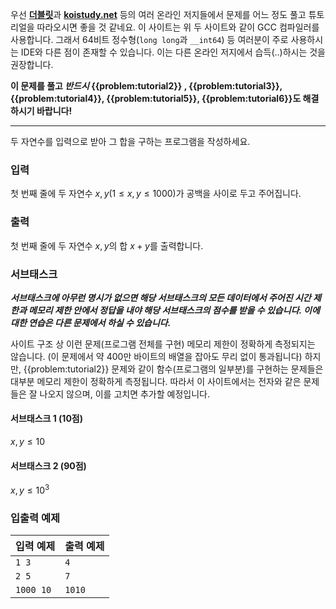우선 [**더블릿**](http://211.228.163.31/30stair/area/area.php?pname=area)과 [**koistudy.net**](http://koistudy.net/?mid=prob_page&NO=100) 등의 여러 온라인 저지들에서 문제를 어느 정도 풀고 튜토리얼을 따라오시면 좋을 것 같네요. 이 사이트는 위 두 사이트와 같이 GCC 컴파일러를 사용합니다. 그래서 64비트 정수형(`long long`과 `__int64`) 등 여러분이 주로 사용하시는 IDE와 다른 점이 존재할 수 있습니다. 이는 다른 온라인 저지에서 습득(..)하시는 것을 권장합니다.

**이 문제를 풀고 *반드시* {{problem:tutorial2}} , {{problem:tutorial3}}, {{problem:tutorial4}}, {{problem:tutorial5}}, {{problem:tutorial6}}도 해결하시기 바랍니다!**

---

두 자연수를 입력으로 받아 그 합을 구하는 프로그램을 작성하세요.

### 입력

첫 번째 줄에 두 자연수 $x, y (1 \le x, y \le 1000)$가 공백을 사이로 두고 주어집니다.

### 출력

첫 번째 줄에 두 자연수 $x, y$의 합 $x + y$를 출력합니다.

### 서브태스크

***서브태스크에 아무런 명시가 없으면 해당 서브태스크의 모든 데이터에서 주어진 시간 제한과 메모리 제한 안에서 정답을 내야 해당 서브태스크의 점수를 받을 수 있습니다. 이에 대한 연습은 다른 문제에서 하실 수 있습니다.***

사이트 구조 상 이런 문제(프로그램 전체를 구현) 메모리 제한이 정확하게 측정되지는 않습니다. (이 문제에서 약 400만 바이트의 배열을 잡아도 무리 없이 통과됩니다) 하지만, {{problem:tutorial2}} 문제와 같이 함수(프로그램의 일부분)를 구현하는 문제들은 대부분 메모리 제한이 정확하게 측정됩니다. 따라서 이 사이트에서는 전자와 같은 문제들은 잘 나오지 않으며, 이를 고치면 추가할 예정입니다.

#### 서브태스크 1 (10점)

$x, y \le 10$

#### 서브태스크 2 (90점)

$x, y \le 10^3$

### 입출력 예제

|입력 예제  |출력 예제  |
|----------|----------|
|`1 3`     |`4`       |
|`2 5`     |`7`       |
|`1000 10` |`1010`    |